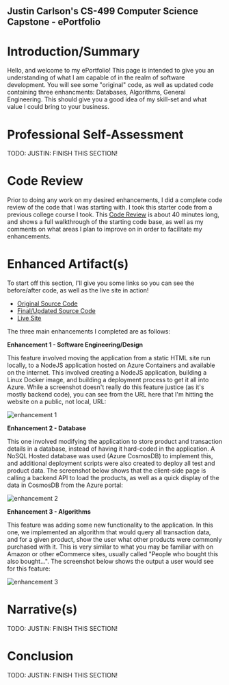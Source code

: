 ## Justin Carlson's CS-499 Computer Science Capstone - ePortfolio


# Introduction/Summary
Hello, and welcome to my ePortfolio!   This page is intended to give you an understanding of what I am capable of in the realm of software development.   You will see some "original" code, as well as updated code containing three enhancments: Databases, Algorithms, General Engineering.   This should give you a good idea of my skill-set and what value I could bring to your business.

# Professional Self-Assessment
TODO: JUSTIN: FINISH THIS SECTION!


# Code Review
Prior to doing any work on my desired enhancements, I did a complete code review of the code that I was starting with.  I took this starter code from a previous college course I took.   This [Code Review](https://www.youtube.com/watch?v=vIPiO8ax7vM) is about 40 minutes long, and shows a full walkthrough of the starting code base, as well as my comments on what areas I plan to improve on in order to facilitate my enhancements.


# Enhanced Artifact(s)

To start off this section, I'll give you some links so you can see the before/after code, as well as the live site in action!

- [Original Source Code](https://github.com/justincarlsonsnhu/justincarlsonsnhu.github.io/tree/main/original-source)
- [Final/Updated Source Code](https://github.com/justincarlsonsnhu/justincarlsonsnhu.github.io/tree/main/final-source)
- [Live Site](http://jdc-499-node.eastus.azurecontainer.io:3000/home.html)

The three main enhancements I completed are as follows:

**Enhancement 1 - Software Engineering/Design**

This feature involved moving the application from a static HTML site run locally, to a NodeJS application hosted on Azure Containers and available on the internet.  This involved creating a NodeJS application, building a Linux Docker image, and building a deployment process to get it all into Azure.  While a screenshot doesn't really do this feature justice (as it's mostly backend code), you can see from the URL here that I'm hitting the website on a public, not local, URL:

![enhancement 1](https://i.imgur.com/4nNC9VX.png "Enhancement 1")

**Enhancement 2 - Database**

This one involved modifying the application to store product and transaction details in a database, instead of having it hard-coded in the application.   A NoSQL Hosted database was used (Azure CosmosDB) to implement this, and additional deployment scripts were also created to deploy all test and product data.   The screenshot below shows that the client-side page is calling a backend API to load the products, as well as a quick display of the data in CosmosDB from the Azure portal:

![enhancement 2](https://i.imgur.com/esXnIkz.png "Enhancement 2")

**Enhancement 3 - Algorithms**

This feature was adding some new functionality to the application.  In this one, we implemented an algorithm that would query all transaction data, and for a given product, show the user what other products were commonly purchased with it.   This is very similar to what you may be familiar with on Amazon or other eCommerce sites, usually called "People who bought this also bought...".   The screenshot below shows the output a user would see for this feature:

![enhancement 3](https://i.imgur.com/bGiHmEo.png "Enhancement 3")


# Narrative(s)
TODO: JUSTIN: FINISH THIS SECTION!


# Conclusion
TODO: JUSTIN: FINISH THIS SECTION!
